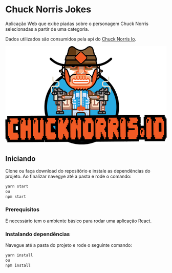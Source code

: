 # Chuck Norris Jokes

Aplicação Web que exibe piadas sobre o personagem Chuck Norris selecionadas a partir de uma categoria.

Dados utilizados são consumidos pela api do [Chuck Norris Io](https://api.chucknorris.io/).

![Logo Chuck Norris io](https://github.com/luanfonsecap/chuck-norris-jokes/blob/master/src/assets/chucknorris_logo.png?raw=true)

## Iniciando

Clone ou faça download do repositório e instale as dependências do projeto.
Ao finalizar navegye até a pasta e rode o comando:

```
yarn start
ou 
npm start
```

### Prerequisitos

É necessário tem o ambiente básico para rodar uma aplicação React.

### Instalando dependências

Navegue até a pasta do projeto e rode o seguinte comando:

```
yarn install 
ou
npm install
```
